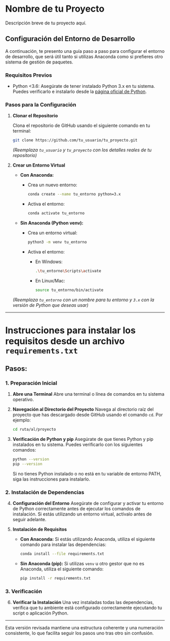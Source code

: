 # Nombre de tu Proyecto

Descripción breve de tu proyecto aquí.

## Configuración del Entorno de Desarrollo

A continuación, te presento una guía paso a paso para configurar el entorno de desarrollo, que será útil tanto si utilizas Anaconda como si prefieres otro sistema de gestión de paquetes.

### Requisitos Previos

- Python <3.6: Asegúrate de tener instalado Python 3.x en tu sistema. Puedes verificarlo e instalarlo desde la [página oficial de Python](https://www.python.org/).

### Pasos para la Configuración

1. **Clonar el Repositorio**
   
    Clona el repositorio de GitHub usando el siguiente comando en tu terminal:
   
    ```bash
    git clone https://github.com/tu_usuario/tu_proyecto.git
    ```

    _(Reemplaza `tu_usuario` y `tu_proyecto` con los detalles reales de tu repositorio)_

2. **Crear un Entorno Virtual**

    - **Con Anaconda:**
   
      - Crea un nuevo entorno:
      
        ```bash
        conda create --name tu_entorno python=3.x
        ```
      
      - Activa el entorno:
      
        ```bash
        conda activate tu_entorno
        ```

    - **Sin Anaconda (Python venv):**

      - Crea un entorno virtual:
        
        ```bash
        python3 -m venv tu_entorno
        ```

      - Activa el entorno:
        
        - En Windows:
          
          ```bash
          .\tu_entorno\Scripts\activate
          ```

        - En Linux/Mac:
          
          ```bash
          source tu_entorno/bin/activate
          ```

    _(Reemplaza `tu_entorno` con un nombre para tu entorno y `3.x` con la versión de Python que deseas usar)_


---

# Instrucciones para instalar los requisitos desde un archivo `requirements.txt`

## Pasos:

### 1. Preparación Inicial

1. **Abre una Terminal**
   Abre una terminal o línea de comandos en tu sistema operativo.

2. **Navegación al Directorio del Proyecto**
   Navega al directorio raíz del proyecto que has descargado desde GitHub usando el comando `cd`. Por ejemplo:
   
   ```bash
   cd ruta/al/proyecto
   ```

3. **Verificación de Python y pip**
   Asegúrate de que tienes Python y pip instalados en tu sistema. Puedes verificarlo con los siguientes comandos:
   
   ```bash
   python --version
   pip --version
   ```
   
   Si no tienes Python instalado o no está en tu variable de entorno PATH, siga las instrucciones para instalarlo.

### 2. Instalación de Dependencias

4. **Configuración del Entorno**
   Asegúrate de configurar y activar tu entorno de Python correctamente antes de ejecutar los comandos de instalación. Si estás utilizando un entorno virtual, actívalo antes de seguir adelante.

5. **Instalación de Requisitos**
   - **Con Anaconda:**
     Si estás utilizando Anaconda, utiliza el siguiente comando para instalar las dependencias:
     
     ```bash
     conda install --file requirements.txt
     ```
   
   - **Sin Anaconda (pip):**
     Si utilizas `venv` u otro gestor que no es Anaconda, utiliza el siguiente comando:
     
     ```bash
     pip install -r requirements.txt
     ```

### 3. Verificación

6. **Verificar la Instalación**
   Una vez instaladas todas las dependencias, verifica que tu ambiente está configurado correctamente ejecutando tu script o aplicación Python.

---

Esta versión revisada mantiene una estructura coherente y una numeración consistente, lo que facilita seguir los pasos uno tras otro sin confusión.
